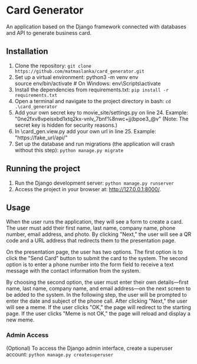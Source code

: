 # Card Generator
An application based on the Django framework connected with databases and API to generate business card.

## Installation

1. Clone the repository:
   `git clone https://github.com/matmaslanka/card_generator.git`
2. Set up a virtual environment:
   python3 -m venv env <br/>
   source env/bin/activate  # On Windows: env\Scripts\activate
3. Install the dependencies from requirements.txt:
   `pip install -r requirements.txt`
4.  Open a terminal and navigate to the project directory in bash: 
   `cd .\card_generator`
5. Add your own secret key to movie_site/settings.py on line 24.
   Example: "0ne2fxv8vpeisxbd1xtq2kx-vnlv_7bnf%8nwc+jj(bpoe3_@v"
   (Note: The secret key is hidden for security reasons.)
6. In \card_gen.view.py add your own url in line 25.
   Example: "https://fake_url/api/"
7. Set up the database and run migrations (the application will crash without this step):
   `python manage.py migrate`

## Running the project
1. Run the Django development server:
   `python manage.py runserver`
2. Access the project in your browser at: http://127.0.0.1:8000/.

## Usage
When the user runs the application, they will see a form to create a card. The user must add their first name, last name, company name, phone number, email address, and photo. By clicking "Next," the user will see a QR code and a URL address that redirects them to the presentation page.

On the presentation page, the user has two options. The first option is to click the "Send Card" button to submit the card to the system. The second option is to enter a phone number into the form field to receive a text message with the contact information from the system.

By choosing the second option, the user must enter their own details—first name, last name, company name, and email address—on the next screen to be added to the system. In the following step, the user will be prompted to enter the date and subject of the phone call. After clicking "Next," the user will see a meme. If the user clicks "OK," the page will redirect to the starting page. If the user clicks "Meme is not OK," the page will reload and display a new meme.

### Admin Access
(Optional) To access the Django admin interface, create a superuser account:
   `python manage.py createsuperuser`
